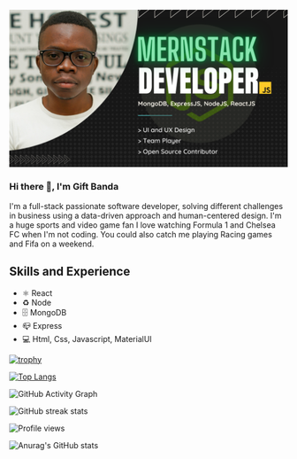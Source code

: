 


![MERN Stack Development and Design](https://github.com/GiftBanda/giftbanda/blob/main/FULLSTACK%20DEVELOPER%20(1).png)

### Hi there 👋, I'm Gift Banda
I'm a full-stack passionate software developer, solving different challenges in business using a data-driven approach and human-centered design.
I'm a huge sports and video game fan I love watching Formula 1 and Chelsea FC when I'm not coding. You could also catch me playing Racing games and Fifa on a weekend.

## Skills and Experience 
* ⚛︎ React
* ♻️ Node
* 🗄 MongoDB
* 📪 Express
* 💻 Html, Css, Javascript, MaterialUI

[![trophy](https://github-profile-trophy.vercel.app/?username=GiftBanda)](https://github.com/ryo-ma/github-profile-trophy)

[![Top Langs](https://github-readme-stats.vercel.app/api/top-langs/?username=GiftBanda)](https://github.com/anuraghazra/github-readme-stats)

![GitHub Activity Graph](https://activity-graph.herokuapp.com/graph?username=GiftBanda)  

![GitHub streak stats](https://github-readme-streak-stats.herokuapp.com/?user=GiftBanda)  

![Profile views](https://gpvc.arturio.dev/GiftBanda)  

![Anurag's GitHub stats](https://github-readme-stats.vercel.app/api?username=giftbanda&show_icons=true)
